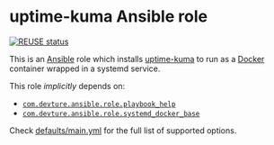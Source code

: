 <!--
SPDX-FileCopyrightText: 2023 Slavi Pantaleev

SPDX-License-Identifier: AGPL-3.0-or-later
-->

# uptime-kuma Ansible role

[![REUSE status](https://api.reuse.software/badge/github.com/mother-of-all-self-hosting/ansible-role-uptime_kuma)](https://api.reuse.software/info/github.com/mother-of-all-self-hosting/ansible-role-uptime_kuma)

This is an [Ansible](https://www.ansible.com/) role which installs [uptime-kuma](https://github.com/louislam/uptime-kuma) to run as a [Docker](https://www.docker.com/) container wrapped in a systemd service.

This role *implicitly* depends on:

- [`com.devture.ansible.role.playbook_help`](https://github.com/devture/com.devture.ansible.role.playbook_help)
- [`com.devture.ansible.role.systemd_docker_base`](https://github.com/devture/com.devture.ansible.role.systemd_docker_base)

Check [defaults/main.yml](defaults/main.yml) for the full list of supported options.
